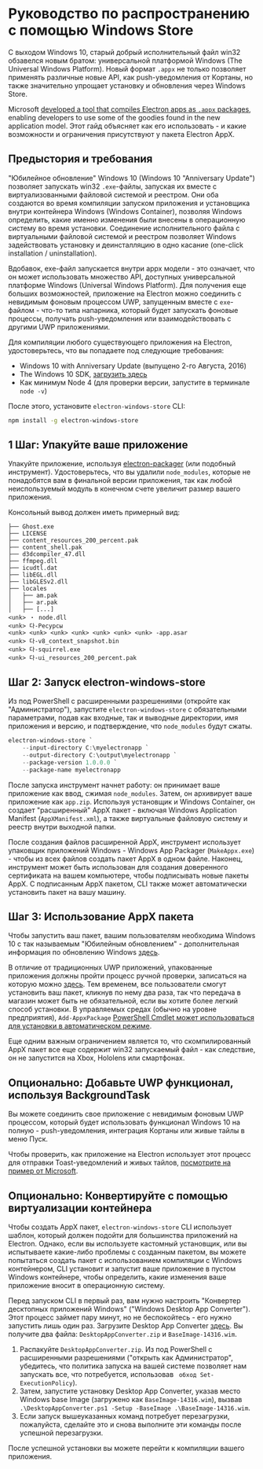 # Руководство по распространению с помощью Windows Store

С выходом Windows 10, старый добрый исполнительный файл win32 обзавелся новым братом: универсальной платформой Windows (The Universal Windows Platform). Новый формат `.appx` не только позволяет применять различные новые API, как push-уведомления от Кортаны, но также значительно упрощает установку и обновления через Windows Store.

Microsoft [developed a tool that compiles Electron apps as `.appx` packages][electron-windows-store], enabling developers to use some of the goodies found in the new application model. Этот гайд объясняет как его использовать - и какие возможности и ограничения присутствуют у пакета Electron AppX.

## Предыстория и требования

"Юбилейное обновление" Windows 10 (Windows 10 "Anniversary Update") позволяет запускать win32 `.exe`-файлы, запуская их вместе с виртуализованными файловой системой и реестром. Они оба создаются во время компиляции запуском приложения и установщика внутри контейнера Windows (Windows Container), позволяя Windows определить, какие именно изменения были внесены в операционную систему во время установки. Соединение исполнительного файла с виртуальными файловой системой и реестром позволяет Windows задействовать установку и деинсталляцию в одно касание (one-click installation / uninstallation).

Вдобавок, exe-файл запускается внутри appx модели - это означает, что он может использовать множество API, доступных универсальной платформе Windows (Universal Windows Platform). Для получения еще больших возможностей, приложение на Electron можно соединить с невидимым фоновым процессом UWP, запущенным вместе с `exe`-файлом - что-то типа напарника, который будет запускать фоновые процессы, получать push-уведомления или взаимодействовать с другими UWP приложениями.

Для компиляции любого существующего приложения на Electron, удостоверьтесь, что вы попадаете под следующие требования:

* Windows 10 with Anniversary Update (выпущено 2-го Августа, 2016)
* The Windows 10 SDK, [загрузить здесь][windows-sdk]
* Как минимум Node 4 (для проверки версии, запустите в терминале `node -v`)

После этого, установите `electron-windows-store` CLI:

```sh
npm install -g electron-windows-store
```

## 1 Шаг: Упакуйте ваше приложение

Упакуйте приложение, используя [electron-packager][electron-packager] (или подобный инструмент). Удостоверьтесь, что вы удалили `node_modules`, которые не понадобятся вам в финальной версии приложения, так как любой неиспользуемый модуль в конечном счете увеличит размер вашего приложения.

Консольный вывод должен иметь примерный вид:

```plaintext
├── Ghost.exe
├── LICENSE
├── content_resources_200_percent.pak
├── content_shell.pak
├── d3dcompiler_47.dll
├── ffmpeg.dll
├── icudtl.dat
├── libEGL.dll
├── libGLESv2.dll
├── locales
│   ├── am.pak
│   ├── ar.pak
│   ├── [...]
<unk> ・ node.dll
<unk> 다-Ресурсы
<unk> <unk> <unk> <unk> <unk> <unk> <unk> -app.asar
<unk> 다-v8_context_snapshot.bin
<unk> 다-squirrel.exe
<unk> 다-ui_resources_200_percent.pak
```

## Шаг 2: Запуск electron-windows-store

Из под PowerShell с расширенными разрешениями (откройте как "Администратор"), запустите `electron-windows-store` с обязательными параметрами, подав как входные, так и выводные директории, имя приложения и версию, и подтверждение, что `node_modules` будут сжаты.

```powershell
electron-windows-store `
    --input-directory C:\myelectronapp `
    --output-directory C:\output\myelectronapp `
    --package-version 1.0.0.0 `
    --package-name myelectronapp
```

После запуска инструмент начнет работу: он принимает ваше приложение как ввод, сжимая `node_modules`. Затем, он архивирует ваше приложение как `app.zip`. Используя установщик и Windows Container, он создает "расширенный" AppX пакет - включая Windows Application Manifest (`AppXManifest.xml`), а также виртуальные файловую систему и реестр внутри выходной папки.

После создания файлов расширенной AppX, инструмент использует упаковщик приложений Windows - Windows App Packager (`MakeAppx.exe`) - чтобы из всех файлов создать пакет AppX в одном файле. Наконец, инструмент может быть использован для создания доверенного сертификата на вашем компьютере, чтобы подписывать новые пакеты AppX. С подписанным AppX пакетом, CLI также может автоматически установить пакет на вашу машину.

## Шаг 3: Использование AppX пакета

Чтобы запустить ваш пакет, вашим пользователям необходима Windows 10 с так называемым "Юбилейным обновлением" - дополнительная информация по обновлению Windows [здесь][how-to-update].

В отличие от традиционных UWP приложений, упакованные приложения должны пройти процесс ручной проверки, записаться на которую можно [здесь][centennial-campaigns]. Тем временем, все пользователи смогут установить ваш пакет, кликнув по нему два раза, так что передача в магазин может быть не обязательной, если вы хотите более легкий способ установки. В управляемых средах (обычно на уровне предприятия), `Add-AppxPackage` [PowerShell Cmdlet может использоваться для установки в автоматическом режиме][add-appxpackage].

Еще одним важным ограничением является то, что скомпилированный AppX пакет все еще содержит win32 запускаемый файл - как следствие, он не запустится на Xbox, Hololens или смартфонах.

## Опционально: Добавьте UWP функционал, используя BackgroundTask
Вы можете соединить свое приложение с невидимым фоновым UWP процессом, который будет использовать функционал Windows 10 на полную - push-уведомления, интеграция Кортаны или живые тайлы в меню Пуск.

Чтобы проверить, как приложение на Electron использует этот процесс для отправки Toast-уведомлений и живых тайлов, [посмотрите на пример от Microsoft][background-task].

## Опционально: Конвертируйте с помощью виртуализации контейнера

Чтобы создать AppX пакет, `electron-windows-store` CLI использует шаблон, который должен подойти для большинства приложений на Electron. Однако, если вы используете кастомный установщик, или вы испытываете какие-либо проблемы с созданным пакетом, вы можете попытаться создать пакет с использованием компиляции с Windows контейнером, CLI установит и запустит ваше приложение в пустом Windows контейнере, чтобы определить, какие изменения ваше приложение вносит в операционную систему.

Перед запуском CLI в первый раз, вам нужно настроить "Конвертер десктопных приложений Windows" ("Windows Desktop App Converter"). Этот процесс займет пару минут, но не беспокойтесь - его нужно запустить лишь один раз. Загрузите Desktop App Converter [здесь][app-converter]. Вы получите два файла: `DesktopAppConverter.zip` и `BaseImage-14316.wim`.

1. Распакуйте `DesktopAppConverter.zip`. Из под PowerShell с расширенными разрешениями ("открыть как Администратор", убедитесь, что политика запуска на вашей системе позволяет нам запускать все, что потребуется, использовав ` обход Set-ExecutionPolicy`).
2. Затем, запустите установку Desktop App Converter, указав место Windows base Image (загружено как `BaseImage-14316.wim`), вызвав  `.\DesktopAppConverter.ps1 -Setup -BaseImage .\BaseImage-14316.wim`.
3. Если запуск вышеуказанных команд потребует перезагрузки, пожалуйста, сделайте это и снова выполните эти команды после успешной перезагрузки.

После успешной установки вы можете перейти к компиляции вашего приложения.

[windows-sdk]: https://developer.microsoft.com/en-us/windows/downloads/windows-10-sdk
[app-converter]: https://docs.microsoft.com/en-us/windows/uwp/porting/desktop-to-uwp-run-desktop-app-converter
[add-appxpackage]: https://technet.microsoft.com/en-us/library/hh856048.aspx
[electron-packager]: https://github.com/electron/electron-packager
[electron-windows-store]: https://github.com/catalystcode/electron-windows-store
[background-task]: https://github.com/felixrieseberg/electron-uwp-background
[centennial-campaigns]: https://developer.microsoft.com/en-us/windows/projects/campaigns/desktop-bridge
[how-to-update]: https://blogs.windows.com/windowsexperience/2016/08/02/how-to-get-the-windows-10-anniversary-update
